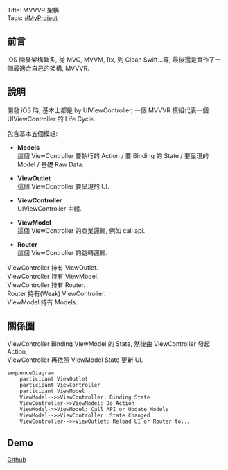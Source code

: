 Title: MVVVR 架構  
Tags: [#MyProject](index.md)

## 前言

iOS 開發架構繁多, 從 MVC, MVVM, Rx, 到 Clean Swift...等, 最後還是實作了一個最適合自己的架構, MVVVR.

## 說明

開發 iOS 時, 基本上都是 by UIViewController, 一個 MVVVR 模組代表一個 UIViewController 的 Life Cycle.

包含基本五個模組:

- **Models**  
  這個 ViewController 要執行的 Action / 要 Binding 的 State / 要呈現的 Model / 基礎 Raw Data.

- **ViewOutlet**  
  這個 ViewController 要呈現的 UI.

- **ViewController**  
  UIViewController 主體.

- **ViewModel**  
  這個 ViewController 的商業邏輯, 例如 call api.

- **Router**  
  這個 ViewController 的跳轉邏輯.

ViewController 持有 ViewOutlet.  
ViewController 持有 ViewModel.  
ViewController 持有 Router.  
Router 持有(Weak) ViewController.  
ViewModel 持有 Models.

## 關係圖

ViewController Binding ViewModel 的 State, 然後由 ViewController 發起 Action,  
ViewController 再依照 ViewModel State 更新 UI.

```mermaid
sequenceDiagram
    participant ViewOutlet
    participant ViewController
    participant ViewModel
    ViewModel-->>ViewController: Binding State
    ViewController->>ViewModel: Do Action
    ViewModel->>ViewModel: Call API or Update Models
    ViewModel-->>ViewController: State Changed
    ViewController-->>ViewOutlet: Reload UI or Router to...
```

## Demo

[Github](https://github.com/shinrenpan/MVVVR-Demo)

